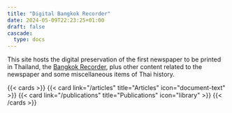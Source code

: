 ```yaml
---
title: "Digital Bangkok Recorder"
date: 2024-05-09T22:23:25+01:00
draft: false
cascade:
  type: docs
---
```

This site hosts the digital preservation of the first newspaper to be printed in Thailand,
the [Bangkok Recorder](/publications/bangkok_recorder_1844_1845/), plus other content
related to the newspaper and some miscellaneous items of Thai history.

{{< cards >}}
  {{< card link="/articles" title="Articles" icon="document-text" >}}
  {{< card link="/publications" title="Publications" icon="library" >}}
{{< /cards >}}